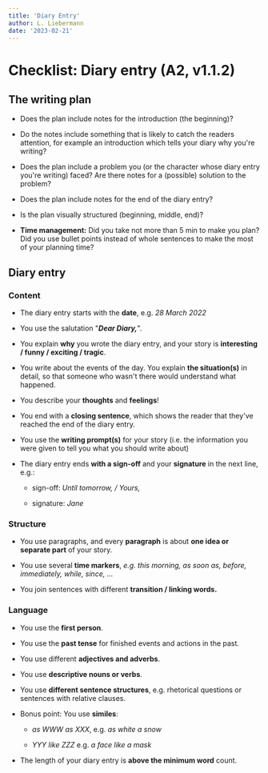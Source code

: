 ```yaml
---
title: 'Diary Entry'
author: L. Liebermann
date: '2023-02-21'
---
```


# Checklist: Diary entry (A2, v1.1.2)

## The writing plan

- Does the plan include notes for the introduction (the beginning)?

- Do the notes include something that is likely to catch the readers attention,
for example an introduction which tells your diary why you're writing?

- Does the plan include a problem you (or the character whose diary entry
you're writing) faced? Are there notes for a (possible) solution to the
problem?

- Does the plan include notes for the end of the diary entry?

- Is the plan visually structured (beginning, middle, end)?

- **Time management:** Did you take not more than 5 min to make you plan? Did
you use bullet points instead of whole sentences to make the most of your
planning time?

## Diary entry

### Content

- The diary entry starts with the **date**, e.g. _28 March 2022_

- You use the salutation "**_Dear Diary,_**".

- You explain **why** you wrote the diary entry, and your story is
**interesting / funny / exciting / tragic**.

- You write about the events of the day. You explain **the situation(s)** in
detail, so that someone who wasn't there would understand what happened.

- You describe your **thoughts** and **feelings**!

- You end with a **closing sentence**, which shows the reader that they've
reached the end of the diary entry.

- You use the **writing prompt(s)** for your story (i.e. the information you
were given to tell you what you should write about)

- The diary entry ends **with a sign-off** and your **signature** in the next
line, e.g.:

  - sign-off: _Until tomorrow, / Yours,_

  - signature: _Jane_

### Structure

- You use paragraphs, and every **paragraph** is about **one idea or separate
part** of your story.

- You use several **time markers**, _e.g. this morning, as soon as, before,
immediately, while, since, ..._

- You join sentences with different **transition / linking words.**

### Language

- You use the **first person**.

- You use the **past tense** for finished events and actions in the past.

- You use different **adjectives and adverbs**.

- You use **descriptive nouns or verbs**.

- You use **different sentence structures**, e.g. rhetorical questions or
sentences with relative clauses.

- Bonus point: You use **similes**:

  - _as WWW as XXX_, e.g. _as white a snow_

  - _YYY like ZZZ_ e.g. _a face like a mask_

- The length of your diary entry is **above the minimum word** count.

